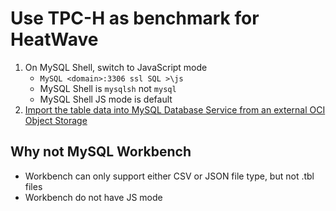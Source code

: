 # Use TPC-H as benchmark for HeatWave

1. On MySQL Shell, switch to JavaScript mode
    - `MySQL <domain>:3306 ssl SQL >\js`
    - MySQL Shell is `mysqlsh` not `mysql`
    - MySQL Shell JS mode is default
1. [Import the table data into MySQL Database Service from an external OCI Object Storage](importTables.js)


## Why not MySQL Workbench
- Workbench can only support either CSV or JSON file type, but not .tbl files
- Workbench do not have JS mode 
